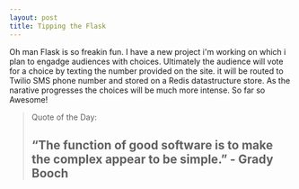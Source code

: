 ```yaml
---
layout: post
title: Tipping the Flask
---
```


<div class="entry-content">
		<p>Oh man Flask is so freakin fun. I have a new project i'm working on which i plan to engadge audiences with choices.
		Ultimately the audience will vote for a choice by texting the number provided on the site.
		it will be routed to Twilio SMS phone number and stored on a Redis datastructure store. As the narative progresses the choices
		will be much more intense. So far so Awesome!</p>
<blockquote><p>Quote of the Day:</p>
<h2><b>“The function of good software is to make the complex appear to be simple.” - Grady Booch</b></h2>
</blockquote>
	</div>
